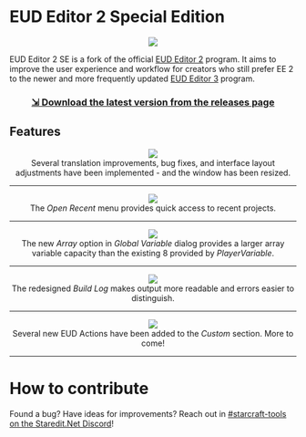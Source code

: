 # EUD Editor 2 Special Edition

<p align="center">
    <img src="https://raw.githubusercontent.com/iDoodler-DS/EUDEditor/master/External%20Resources/MainIcon.png" />
</p>

EUD Editor 2 SE is a fork of the official [EUD Editor 2](https://github.com/armoha/EUDEditor) program. It aims to improve the user experience and workflow for creators who still prefer EE 2 to the newer and more frequently updated [EUD Editor 3](https://github.com/Buizz/EUD-Editor-3) program.

<h3 align="center"><a href="https://github.com/iDoodler-DS/EUDEditor/releases/">⇲ Download the latest version from the releases page</a></h3>

## Features
<p align="center">
<img src="https://raw.githubusercontent.com/iDoodler-DS/EUDEditor/master/External%20Resources/Screenshot_Layout.png"><br>
Several translation improvements, bug fixes, and interface layout adjustments have been implemented - and the window has been resized.
</p>

---

<p align="center">
<img src="https://raw.githubusercontent.com/iDoodler-DS/EUDEditor/master/External%20Resources/Screenshot_Recent.png"><br>
The <em>Open Recent</em> menu provides quick access to recent projects.
</p>

---

<p align="center">
<img src="https://raw.githubusercontent.com/iDoodler-DS/EUDEditor/master/External%20Resources/Screenshot_Array.png"><br>
The new <em>Array</em> option in <em>Global Variable</em> dialog provides a larger array variable capacity than the existing 8 provided by <em>PlayerVariable</em>.
</p>

---

<p align="center">
<img src="https://raw.githubusercontent.com/iDoodler-DS/EUDEditor/master/External%20Resources/Screenshot_BuildingLog.png"><br>
The redesigned <em>Build Log</em> makes output more readable and errors easier to distinguish.
</p>

---

<p align="center">
<img src="https://raw.githubusercontent.com/iDoodler-DS/EUDEditor/master/External%20Resources/Screenshot_NewActions.png"><br>
Several new EUD Actions have been added to the <em>Custom</em> section. More to come!
</p>

---

# How to contribute
Found a bug? Have ideas for improvements? Reach out in [#starcraft-tools on the Staredit.Net Discord](https://discord.gg/bnGF7pgDgT)!
